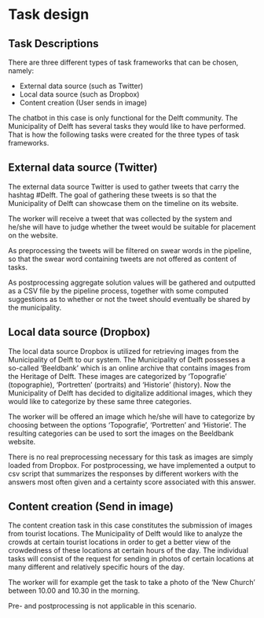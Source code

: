# Task design
## Task Descriptions
There are three different types of task frameworks that can be chosen, namely:
- External data source (such as Twitter)
- Local data source (such as Dropbox)
- Content creation (User sends in image)

The chatbot in this case is only functional for the Delft community. The Municipality of Delft has several tasks they would like to have performed. That is how the following tasks were created for the three types of task frameworks.

## External data source (Twitter)
The external data source Twitter is used to gather tweets that carry the hashtag #Delft. The goal of gathering these tweets is so that the Municipality of Delft can showcase them on the timeline on its website. 

The worker will receive a tweet that was collected by the system and he/she will have to judge whether the tweet would be suitable for placement on the website.

As preprocessing the tweets will be filtered on swear words in the pipeline, so that the swear word containing tweets are not offered as content of tasks. 

As postprocessing aggregate solution values will be gathered and outputted as a CSV file by the pipeline process, together with some computed suggestions as to whether or not the tweet should eventually be shared by the municipality. 

## Local data source (Dropbox)
The local data source Dropbox is utilized for retrieving images from the Municipality of Delft to our system. The Municipality of Delft possesses a so-called ‘Beeldbank’ which is an online archive that contains images from the Heritage of Delft. These images are categorized by ‘Topografie’ (topographie), ‘Portretten’ (portraits) and ‘Historie’ (history). Now the Municipality of Delft has decided to digitalize additional images, which they would like to categorize by these same three categories.

The worker will be offered an image which he/she will have to categorize by choosing between the options ‘Topografie’, ‘Portretten’ and ‘Historie’. The resulting categories can be used to sort the images on the Beeldbank website. 

There is no real preprocessing necessary for this task as images are simply loaded from Dropbox. For postprocessing, we have implemented a output to csv script that summarizes the responses by different workers with the answers most often given and a certainty score associated with this answer.

## Content creation (Send in image)
The content creation task in this case constitutes the submission of images from tourist locations. The Municipality of Delft would like to analyze the crowds at certain tourist locations in order to get a better view of the crowdedness of these locations at certain hours of the day. The individual tasks will consist of the request for sending in photos of certain locations at many different and relatively specific hours of the day.

The worker will for example get the task to take a photo of the ‘New Church’ between 10.00 and 10.30 in the morning.

Pre- and postprocessing is not applicable in this scenario.
